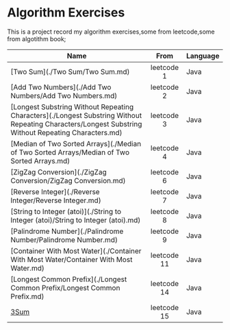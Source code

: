 # Algorithm Exercises

This is a project record my algorithm exercises,some from leetcode,some from algotithm book;


| Name	                   | From         | Language  |
| ---------------------  |:-------------:| ----------|
|[Two Sum](./Two Sum/Two Sum.md)| leetcode 1| Java    |
|[Add Two Numbers](./Add Two Numbers/Add Two Numbers.md)|leetcode 2|Java|
|[Longest Substring Without Repeating Characters](./Longest Substring Without Repeating Characters/Longest Substring Without Repeating Characters.md)|leetcode 3|Java|
|[Median of Two Sorted Arrays](./Median of Two Sorted Arrays/Median of Two Sorted Arrays.md)|leetcode 4|Java|
|[ZigZag Conversion](./ZigZag Conversion/ZigZag Conversion.md)|leetcode 6|Java|
|[Reverse Integer](./Reverse Integer/Reverse Integer.md)|leetcode 7|Java|
|[String to Integer (atoi)](./String to Integer (atoi)/String to Integer (atoi).md)|leetcode 8|Java|
|[Palindrome Number](./Palindrome Number/Palindrome Number.md)|leetcode 9|Java|
|[Container With Most Water](./Container With Most Water/Container With Most Water.md)|leetcode 11|Java|
|[Longest Common Prefix](./Longest Common Prefix/Longest Common Prefix.md)|leetcode 14|Java|
|[3Sum](./3Sum/3Sum.md)|leetcode 15|Java|

